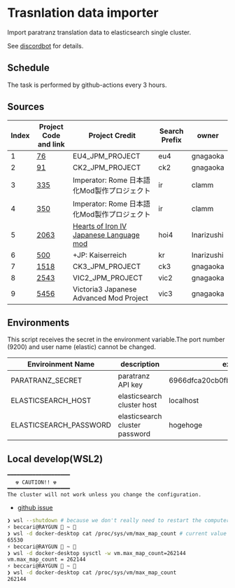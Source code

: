 # Trasnlation data importer

Import paratranz translation data to elasticsearch single cluster.

See [discordbot](https://github.com/matanki-saito/discordbot) for details.

## Schedule

The task is performed by github-actions every 3 hours.

## Sources

|  Index  | Project Code and link  | Project Credit | Search Prefix | owner |
| - | - | - | - | - |
| 1 | [76](https://paratranz.cn/projects/76) | EU4_JPM_PROJECT | eu4 | gnagaoka |
| 2 | [91](https://paratranz.cn/projects/91) | CK2_JPM_PROJECT | ck2 | gnagaoka |
| 3 | [335](https://paratranz.cn/projects/335) | Imperator: Rome 日本語化Mod製作プロジェクト | ir | clamm |
| 4 | [350](https://paratranz.cn/projects/350) | Imperator: Rome 日本語化Mod製作プロジェクト | ir | clamm |
| 5 | [2063](https://paratranz.cn/projects/2063) | [Hearts of Iron IV Japanese Language mod](https://docs.google.com/spreadsheets/d/1JW4rjNH4SVspSxvh2wobucvzdVY74o0eJQoI2QGf4n8/edit#gid=476393799) | hoi4 | Inarizushi |
| 6 | [500](https://paratranz.cn/projects/500) | +JP: Kaiserreich | kr | Inarizushi |
| 7 | [1518](https://paratranz.cn/projects/1518) | CK3_JPM_PROJECT | ck3 | gnagaoka |
| 8 | [2543](https://paratranz.cn/projects/2543) | VIC2_JPM_PROJECT | vic2 | gnagaoka | 
| 9 | [5456](https://paratranz.cn/projects/5456) | Victoria3 Japanese Advanced Mod Project | vic3 | gnagaoka | 

## Environments

This script receives the secret in the environment variable.The port number (9200) and user name (elastic) cannot be changed.

| Enviroinment Name | description | example |
| - | - | - |
| PARATRANZ_SECRET | paratranz API key | 6966dfca20cb0fb18a255ad45a125bb9 |
| ELASTICSEARCH_HOST | elasticsearch cluster host | localhost |
| ELASTICSEARCH_PASSWORD | elasticsearch cluster password | hogehoge |

## Local develop(WSL2)

```text
━━━━━━━━━━━━━━━━━━━━
 　☢ CAUTION!! ☢　
━━━━━━━━━━━━━━━━━━━━
The cluster will not work unless you change the configuration.
```

- [github issue](https://github.com/docker/for-win/issues/5202#issuecomment-643045922)

```sh
❯ wsl --shutdown # because we don't really need to restart the computer to see the config is lost ...
⚡ beccari@RAYGUN  ~                                                                                         [00:28]
❯ wsl -d docker-desktop cat /proc/sys/vm/max_map_count # current value
65530
⚡ beccari@RAYGUN  ~                                                                                         [00:28]
❯ wsl -d docker-desktop sysctl -w vm.max_map_count=262144
vm.max_map_count = 262144
⚡ beccari@RAYGUN  ~                                                                                         [00:28]
❯ wsl -d docker-desktop cat /proc/sys/vm/max_map_count 
262144
 ```
